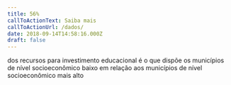 ```yaml
---
title: 56%
callToActionText: Saiba mais
callToActionUrl: /dados/
date: 2018-09-14T14:58:16.000Z
draft: false
---
```


dos recursos para investimento educacional é o que dispõe os municípios de nível socioeconômico baixo em relação aos municípios de nível socioeconômico mais alto

